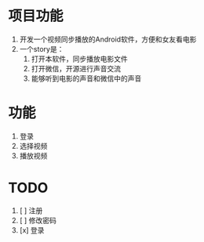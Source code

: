 # 项目功能
1. 开发一个视频同步播放的Android软件，方便和女友看电影
2. 一个story是：
   1. 打开本软件，同步播放电影文件
   2. 打开微信，开源进行声音交流
   3. 能够听到电影的声音和微信中的声音

# 功能
1. 登录
2. 选择视频
3. 播放视频

# TODO
1. [ ] 注册
2. [ ] 修改密码
3. [x] 登录